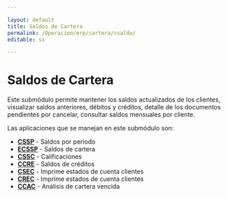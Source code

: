```yaml
---

layout: default
title: Saldos de Cartera
permalink: /Operacion/erp/cartera/csaldo/
editable: si

---
```




# Saldos de Cartera  

Este submódulo permite mantener los saldos actualizados de los clientes, visualizar saldos anteriores, débitos y créditos, detalle de los documentos pendientes por cancelar, consultar saldos mensuales por cliente.  

Las aplicaciones que se manejan en este submódulo son:  

* [**CSSP**](http://docs.oasiscom.com/Operacion/erp/cartera/csaldo/cssp) - Saldos por periodo  
* [**ECSSP**](http://docs.oasiscom.com/Operacion/erp/cartera/csaldo/ecssp) - Saldos de cartera  
* [**CSSC**](http://docs.oasiscom.com/Operacion/erp/cartera/csaldo/cssc) - Calificaciones  
* [**CCRE**](http://docs.oasiscom.com/Operacion/erp/cartera/csaldo/ccre) - Saldos de créditos  
* [**CSEC**](http://docs.oasiscom.com/Operacion/erp/cartera/csaldo/csec) - Imprime estados de cuenta clientes
* [**CREC**]() - Imprime estados de cuenta clientes  
* [**CCAC**]() - Análisis de cartera vencida  

